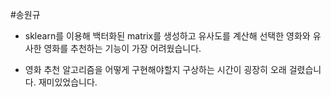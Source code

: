 #송원규

- sklearn를 이용해 백터화된 matrix를 생성하고 유사도를 계산해 선택한 영화와 유사한 영화를 추천하는 기능이 가장 어려웠습니다.

- 영화 추천 알고리즘을 어떻게 구현해야할지 구상하는 시간이 굉장히 오래 걸렸습니다. 재미있었습니다.
